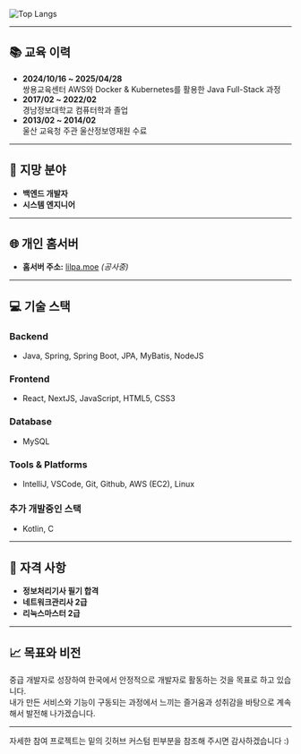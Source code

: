 ![Top Langs](https://github-readme-stats.vercel.app/api/top-langs/?username=clover0309&layout=compact&theme=dark)

---

## 📚 교육 이력
- **2024/10/16 ~ 2025/04/28**  
  쌍용교육센터 AWS와 Docker & Kubernetes를 활용한 Java Full-Stack 과정
- **2017/02 ~ 2022/02**  
  경남정보대학교 컴퓨터학과 졸업
- **2013/02 ~ 2014/02**  
  울산 교육청 주관 울산정보영재원 수료

---

## 🎯 지망 분야
- **백엔드 개발자**
- **시스템 엔지니어**

---

## 🌐 개인 홈서버
- **홈서버 주소:** [lilpa.moe](http://lilpa.moe) *(공사중)*

---

## 💻 기술 스택
### Backend
- Java, Spring, Spring Boot, JPA, MyBatis, NodeJS

### Frontend
- React, NextJS, JavaScript, HTML5, CSS3

### Database
- MySQL

### Tools & Platforms
- IntelliJ, VSCode, Git, Github, AWS (EC2), Linux

### 추가 개발중인 스택
- Kotlin, C

---

## 🏅 자격 사항
- **정보처리기사 필기 합격**
- **네트워크관리사 2급**
- **리눅스마스터 2급**

---

## 📈 목표와 비전
중급 개발자로 성장하여 한국에서 안정적으로 개발자로 활동하는 것을 목표로 하고 있습니다.  
내가 만든 서비스와 기능이 구동되는 과정에서 느끼는 즐거움과 성취감을 바탕으로 계속해서 발전해 나가겠습니다.

---

자세한 참여 프로젝트는 밑의 깃허브 커스텀 핀부분을 참조해 주시면 감사하겠습니다 :)
